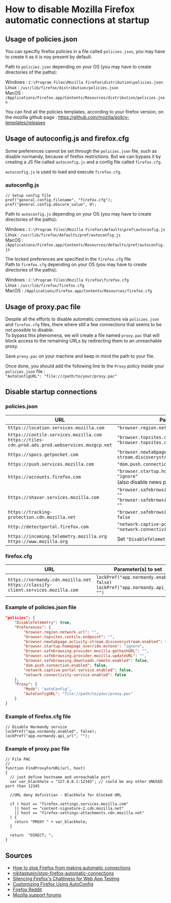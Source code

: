 # How to disable Mozilla Firefox automatic connections at startup 

## Usage of policies.json

You can specifiy firefox policies in a file called `policies.json`, you may have to create it as it is noy present by default.

Path to `policies.json` depending on your OS (you may have to create directories of the paths):

Windows : `C:\Program Files\Mozilla Firefox\distribution\policies.json`  
Linux : `/usr/lib/firefox/distribution/policies.json`  
MacOS : `/Applications/Firefox.app/Contents/Resources/distribution/policies.json`

You can find all the policies templates, according to your firefox version, on the mozilla github page : https://github.com/mozilla/policy-templates/releases 

## Usage of autoconfig.js and firefox.cfg 

Some preferences cannot be set through the `policies.json` file, such as disable normandy, because of firefox restrictions. But we can bypass it by creating a JS file called `autoconfig.js` and a config file called `firefox.cfg`. 

`autoconfig.js` is used to load and execute `firefox.cfg`.  

### autoconfig.js

```JS
// Setup config file
pref("general.config.filename", "firefox.cfg");
pref("general.config.obscure_value", 0);
```

Path to `autoconfig.js` depending on your OS (you may have to create directories of the paths):  

Windows : `C:\Program Files\Mozilla Firefox\defaults\pref\autoconfig.js`  
Linux : `/usr/lib/firefox/defaults/pref/autoconfig.js`  
MacOS : `/Applications/Firefox.app/Contents/Resources/defaults/pref/autoconfig.js`

The locked preferences are specified in the `firefox.cfg` file.  
Path to `firefox.cfg` depending on your OS (you may have to create directories of the paths):  

Windows : `C:\Program Files\Mozilla Firefox\firefox.cfg`  
Linux : `/usr/lib/firefox/firefox.cfg`  
MacOS : `/Applications/Firefox.app/Contents/Resources/firefox.cfg`

## Usage of proxy.pac file

Despite all the efforts to disable automatic connections via `policies.json` and `firefox.cfg` files, there where still a few connections that seems to be not possible to disable.  
To bypass this phenomena, we will create a file named `proxy.pac` that will block access to the remaining URLs by redirecting them to an unreachable proxy. 

Save `proxy.pac` on your machine and keep in mind the path to your file. 

Once done, you should add the following line to the `Proxy` policy inside your `policies.json` file :  
`"AutoConfigURL": "file:///path/to/your/proxy.pac"`

## Disable startup connections

### policies.json

| URL                            | Parameter(s) to set |
| ------------------------------ | ---------------- |
| `https://location.services.mozilla.com` | `"browser.region.network.url": ""` |
| `https://contile.services.mozilla.com`<br>`https://tiles-cdn.prod.ads.prod.webservices.mozgcp.net` | `"browser.topsites.contile.enabled": false`<br>`"browser.topsites.contile.endpoint": ""` |
| `https://spocs.getpocket.com` | `"browser.newtabpage.activity-stream.discoverystream.enabled": false` |
| `https://push.services.mozilla.com` | `"dom.push.connection.enabled": false` |
| `https://accounts.firefox.com` | `"browser.startup.homepage_override.mstone": "ignore"`<br>(also disable news page) |
| `https://shavar.services.mozilla.com` | `"browser.safebrowsing.provider.mozilla.gethashURL": ""`<br>`"browser.safebrowsing.provider.mozilla.updateURL": ""` |
| `https://tracking-protection.cdn.mozilla.net` | `"browser.safebrowsing.downloads.remote.enabled": false` |
| `http://detectportal.firefox.com` | `"network.captive-portal-service.enabled": false`<br>`"network.connectivity-service.enabled": false` |
| `https://incoming.telemetry.mozilla.org`<br>`https://www.mozilla.org` | Set `"DisableTelemetry"` policy to true |

### firefox.cfg

| URL                            | Parameter(s) to set |
| ------------------------------ | ------------------------- |
| `https://normandy.cdn.mozilla.net`<br>`https://classify-client.services.mozilla.com` | `lockPref("app.normandy.enabled", false)`<br>`lockPref("app.normandy.api_url", "")` |

### Example of policies.json file

```JSON
"policies": {
    "DisableTelemetry": true,
    "Preferences": {
        "browser.region.network.url": "",
        "browser.topsites.contile.endpoint": "",
        "browser.newtabpage.activity-stream.discoverystream.enabled": false,
        "browser.startup.homepage_override.mstone": "ignore",
        "browser.safebrowsing.provider.mozilla.gethashURL": "",
        "browser.safebrowsing.provider.mozilla.updateURL": "",
        "browser.safebrowsing.downloads.remote.enabled": false,
        "dom.push.connection.enabled": false,
        "network.captive-portal-service.enabled": false,
        "network.connectivity-service.enabled": false
    },
    "Proxy": {
        "Mode": "autoConfig",
        "AutoConfigURL": "file://path/to/your/proxy.pac"
    }
}
```

### Example of firefox.cfg file

```
// Disable Normandy service
lockPref("app.normandy.enabled", false);
lockPref("app.normandy.api_url", "");
```

### Example of proxy.pac file 

```
// File PAC
//
function FindProxyForURL(url, host)
{
  // just define hostname and unreachable port
  var var_blackhole = "127.0.0.1:12345"; // could be any other UNUSED port than 12345
 
  //URL deny definition - Blackhole for blocked URL
 
  if ( host == "firefox.settings.services.mozilla.com"
    || host == "content-signature-2.cdn.mozilla.net"
    || host == "firefox-settings-attachments.cdn.mozilla.net"
  ) {
    return "PROXY " + var_blackhole;
  }
 
  return  "DIRECT; ";
}
```
 

## Sources

- [How to stop Firefox from making automatic connections](https://support.mozilla.org/en-US/kb/how-stop-firefox-making-automatic-connections)  
- [nikitastupin/stop-firefox-automatic-connections](https://github.com/nikitastupin/stop-firefox-automatic-connections)  
- [Silencing Firefox's Chattiness for Web App Testing](https://www.secureideas.com/blog/2018/10/silencing-firefoxs-chattiness-for-web-app-testing.html) 
- [Customizing Firefox Using AutoConfig](https://support.mozilla.org/en-US/kb/customizing-firefox-using-autoconfig)
- [Firefox Reddit](https://www.reddit.com/r/firefox/)
- [Mozilla support forums](https://support.mozilla.org/en-US/questions/)
